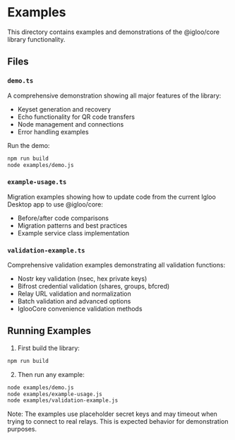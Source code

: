 # Examples

This directory contains examples and demonstrations of the @igloo/core library functionality.

## Files

### `demo.ts`
A comprehensive demonstration showing all major features of the library:
- Keyset generation and recovery
- Echo functionality for QR code transfers
- Node management and connections
- Error handling examples

Run the demo:
```bash
npm run build
node examples/demo.js
```

### `example-usage.ts`
Migration examples showing how to update code from the current Igloo Desktop app to use @igloo/core:
- Before/after code comparisons
- Migration patterns and best practices
- Example service class implementation

### `validation-example.ts`
Comprehensive validation examples demonstrating all validation functions:
- Nostr key validation (nsec, hex private keys)
- Bifrost credential validation (shares, groups, bfcred)
- Relay URL validation and normalization
- Batch validation and advanced options
- IglooCore convenience validation methods

## Running Examples

1. First build the library:
```bash
npm run build
```

2. Then run any example:
```bash
node examples/demo.js
node examples/example-usage.js
node examples/validation-example.js
```

Note: The examples use placeholder secret keys and may timeout when trying to connect to real relays. This is expected behavior for demonstration purposes. 